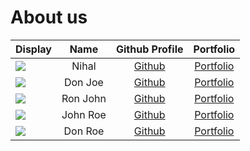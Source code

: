 # About us

Display |   Name   |            Github Profile            | Portfolio 
--------|:--------:|:------------------------------------:|:---------:
![](https://via.placeholder.com/100.png?text=Photo) |  Nihal   | [Github](https://github.com/nihalzp) | [Portfolio](docs/team/nihalzp.md)
![](https://via.placeholder.com/100.png?text=Photo) | Don Joe  |    [Github](https://github.com/)     | [Portfolio](docs/team/johndoe.md)
![](https://via.placeholder.com/100.png?text=Photo) | Ron John |    [Github](https://github.com/)     | [Portfolio](docs/team/johndoe.md)
![](https://via.placeholder.com/100.png?text=Photo) | John Roe |    [Github](https://github.com/)     | [Portfolio](docs/team/johndoe.md)
![](https://via.placeholder.com/100.png?text=Photo) | Don Roe  |    [Github](https://github.com/)     | [Portfolio](docs/team/johndoe.md)
